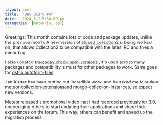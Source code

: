 ```yaml
---
layout: post
title:  "Dev Diary #4"
date:   2024-5-2 5:34:00 pm
categories: [meteorjs, oss]
---
```


Greetings! This month contains lots of code and package updates, unlike the previous month. A new version of [aldeed:collection2](https://github.com/Meteor-Community-Packages/meteor-collection2/pull/449) is being worked on, that allows Collection2 to be compatible with the latest RC and fixes a minor bug.

I also updated [tmeasday:check-npm-versions](https://github.com/Meteor-Community-Packages/check-npm-versions/pull/45) , it's used across many packages and compatibility is must for other packages to work. Same goes for [ostrio:autoform-files](https://github.com/veliovgroup/meteor-autoform-file/pull/63) 

Jan Kuster has been putting out incredible work, and he asked me to review [meteor-collection-extensions](https://github.com/Meteor-Community-Packages/meteor-collection-extensions/pull/26#pullrequestreview-2014768891)and [mongo-collection-instances](https://github.com/Meteor-Community-Packages/mongo-collection-instances/pull/40#pullrequestreview-2014789500), so expect new versions.

Meteor released a [promotional video](https://twitter.com/meteorjs/status/1785393775910469646) that I had recorded previously for 3.0, encouraging others to start updating their applications and share their experiences on the forum. This way, others can benefit and speed up the migration process.